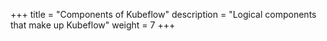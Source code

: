 +++
title = "Components of Kubeflow"
description = "Logical components that make up Kubeflow"
weight = 7
+++
